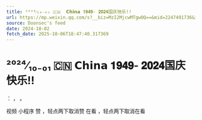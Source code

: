 ```yaml
---
title: ²⁰²⁴⁄₁₀₋₀₁ 🇨🇳  𝗖𝗵𝗶𝗻𝗮 𝟏𝟗𝟒𝟗- 𝟐𝟎𝟐𝟒国庆快乐!!
url: https://mp.weixin.qq.com/s?__biz=MzI2MjcwMTgwOQ==&mid=2247491736&idx=1&sn=d0b8510609e74313203b8336f967a78a
source: Doonsec's feed
date: 2024-10-02
fetch_date: 2025-10-06T18:47:40.317369
---
```


# ²⁰²⁴⁄₁₀₋₀₁ 🇨🇳  𝗖𝗵𝗶𝗻𝗮 𝟏𝟗𝟒𝟗- 𝟐𝟎𝟐𝟒国庆快乐!!

：
，
。

视频
小程序
赞
，轻点两下取消赞
在看
，轻点两下取消在看
